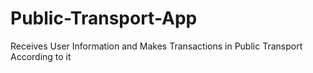 # Public-Transport-App
Receives User Information and Makes Transactions in Public Transport According to it
